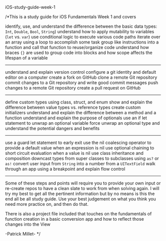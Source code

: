 iOS-study-guide-week-1

/*This is a study guide for iOS Fundamentals Week 1 and covers
 
 identify, use, and understand the difference between the basic data types: `Int`, `Double`, `Bool`, `String`)
 understand how to apply mutability to variables (`let` vs. `var`)
 use conditional logic to execute various code paths
 iterate over an array using a loop to accomplish some task
 group like instructions into a function and call that function to reuse/organize code
 understand how braces `{}` are used to group code into blocks and how scope affects the lifespan of a variable
 
 -----------------------------------------------------------------------------------------------
 
 understand and explain version control
 configure a git identity and default editor on a computer
 create a fork on GitHub
 clone a remote Git repository
 commit changes to a Git repository and write good commit messages
 push changes to a remote Git repository
 create a pull request on GitHub
 
 ------------------------------------------------------------------------------------------------
 
 define custom types using class, struct, and enum
 show and explain the difference between value types vs. reference types
 create custom initializers
 understand and explain the difference between a method and a function
 understand and explain the purpose of optionals
 use an if let statement to unwrap an optional variable
 force unwrap an optional type and understand the potential dangers and benefits
 
 ------------------------------------------------------------------------------------------------
 
 use a guard let statement to early exit
 use the nil coalescing operator to provide a default value when an expression is nil
 use optional chaining to short circuit evaluation when a value is nil
 use class inheritance and composition
 downcast types from super classes to subclasses using `as?` or `as!`
 convert user input from `String` into a number from a `UITextField`
 walk through an app using a breakpoint and explain flow control
 
 ------------------------------------------------------------------------------------------------
 
 Some of these steps and points will require you to provide your own input or re-create repos to have a clean slate to work from when solving again. I will try my best to get all the pertinent information but by no means is this the end all be all study guide. Use your best judgement on what you think you need more practice on, and then do that.
 
 There is also a project file included that touches on the fundamentals of function creation in a basic conversion app and how to reflect those changes into the View
 
 -Patrick Millet-
 */
